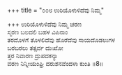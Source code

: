 +++
title = "೦೦೮ ಉರಿಯೊಳುಳಿದೆವು ನಿಮ್ಮ"

+++
ಉರಿಯೊಳುಳಿದೆವು ನಿಮ್ಮ ಚರಣ  
ಸ್ಮರಣ ಬಲದಲಿ ಬಹಳ ವಿಪಿನಾಂ  
ತರದೊಳಗೆ ತೊಳಲಿದೆವು ಹೊರೆದೆವು ಸಾಯದೊಡಲುಗಳ  
ಬರಬರಲು ತತ್ಸರ್ವ ದುಃಖೋ  
ತ್ತರ ನಿವಾರಣ ದ್ರುಪದಕನ್ಯಾ  
ವರಣ ನಿನ್ನೀಯಂಘ್ರಿ ದರುಶನವೆಂದಳಾ ಕುಂತಿ     ॥8॥